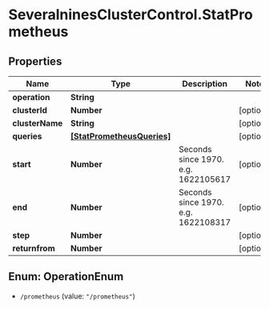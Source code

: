 # SeveralninesClusterControl.StatPrometheus

## Properties

Name | Type | Description | Notes
------------ | ------------- | ------------- | -------------
**operation** | **String** |  | 
**clusterId** | **Number** |  | [optional] 
**clusterName** | **String** |  | [optional] 
**queries** | [**[StatPrometheusQueries]**](StatPrometheusQueries.md) |  | [optional] 
**start** | **Number** | Seconds since 1970. e.g. 1622105617 | [optional] 
**end** | **Number** | Seconds since 1970. e.g. 1622108317 | [optional] 
**step** | **Number** |  | [optional] 
**returnfrom** | **Number** |  | [optional] 



## Enum: OperationEnum


* `/prometheus` (value: `"/prometheus"`)




